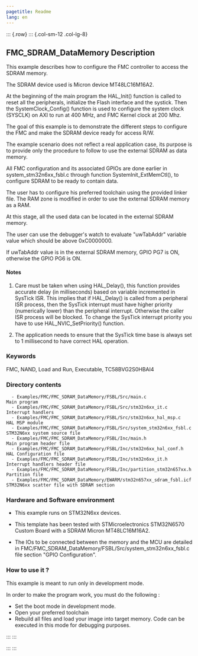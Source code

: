 ```yaml
---
pagetitle: Readme
lang: en
---
```

::: {.row}
::: {.col-sm-12 .col-lg-8}


## <b>FMC_SDRAM_DataMemory Description</b>

This example describes how to configure the FMC controller to access the SDRAM memory.

The SDRAM device used is Micron device MT48LC16M16A2.

At the beginning of the main program the HAL_Init() function is called to reset
all the peripherals, initialize the Flash interface and the systick.
Then the SystemClock_Config() function is used to configure the system
clock (SYSCLK) on AXI to run at 400 MHz, and FMC Kernel clock at 200 Mhz.

The goal of this example is to demonstrate the different steps to configure the FMC
and make the SDRAM device ready for access R/W.

The example scenario does not reflect a real application case, its purpose is to
provide only the procedure to follow to use the external SDRAM as data memory.

All FMC configuration and its associated GPIOs are done earlier in system_stm32n6xx_fsbl.c
through function SystemInit_ExtMemCtl(), to configure SDRAM to be ready to contain data.

The user has to configure his preferred toolchain using the provided linker file.
The RAM zone is modified in order to use the external SDRAM memory as a RAM.

At this stage, all the used data can be located in the external SDRAM memory.

The user can use the debugger's watch to evaluate "uwTabAddr" variable value which should be above 0xC0000000.

If uwTabAddr value is in the external SDRAM memory, GPIO PG7 is ON, otherwise the GPIO PG6 is ON.

#### <b>Notes</b>

 1. Care must be taken when using HAL_Delay(), this function provides accurate delay (in milliseconds)
    based on variable incremented in SysTick ISR. This implies that if HAL_Delay() is called from
    a peripheral ISR process, then the SysTick interrupt must have higher priority (numerically lower)
    than the peripheral interrupt. Otherwise the caller ISR process will be blocked.
    To change the SysTick interrupt priority you have to use HAL_NVIC_SetPriority() function.

2. The application needs to ensure that the SysTick time base is always set to 1 millisecond
    to have correct HAL operation.


### <b>Keywords</b>

FMC, NAND, Load and Run, Executable, TC58BVG2S0HBAI4

### <b>Directory contents</b>

      - Examples/FMC/FMC_SDRAM_DataMemory/FSBL/Src/main.c                         Main program
      - Examples/FMC/FMC_SDRAM_DataMemory/FSBL/Src/stm32n6xx_it.c                 Interrupt handlers
      - Examples/FMC/FMC_SDRAM_DataMemory/FSBL/Src/stm32n6xx_hal_msp.c            HAL MSP module
      - Examples/FMC/FMC_SDRAM_DataMemory/FSBL/Src/system_stm32n6xx_fsbl.c        STM32N6xx system source file
      - Examples/FMC/FMC_SDRAM_DataMemory/FSBL/Inc/main.h                         Main program header file
      - Examples/FMC/FMC_SDRAM_DataMemory/FSBL/Inc/stm32n6xx_hal_conf.h           HAL Configuration file
      - Examples/FMC/FMC_SDRAM_DataMemory/FSBL/Inc/stm32n6xx_it.h                 Interrupt handlers header file
      - Examples/FMC/FMC_SDRAM_DataMemory/FSBL/Inc/partition_stm32n657xx.h        Partition file
      - Examples/FMC/FMC_SDRAM_DataMemory/EWARM/stm32n657xx_sdram_fsbl.icf        STM32N6xx scatter file with SDRAM section


### <b>Hardware and Software environment</b>

  - This example runs on STM32N6xx devices.

  - This template has been tested with STMicroelectronics STM32N6570 Custom Board with a SDRAM Micron MT48LC16M16A2.

  - The IOs to be connected between the memory and the MCU are detailed in
     FMC/FMC_SDRAM_DataMemory/FSBL/Src/system_stm32n6xx_fsbl.c file section "GPIO Configuration".


### <b>How to use it ?</b>

This example is meant to run only in development mode.

In order to make the program work, you must do the following :

 - Set the boot mode in development mode.
 - Open your preferred toolchain
 - Rebuild all files and load your image into target memory. Code can be executed in this mode for debugging purposes.

:::
:::


:::
:::

